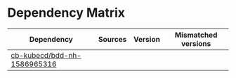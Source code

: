 # Dependency Matrix

Dependency | Sources | Version | Mismatched versions
---------- | ------- | ------- | -------------------
[cb-kubecd/bdd-nh-1586965316](https://github.com/cb-kubecd/bdd-nh-1586965316.git) |  | []() | 
